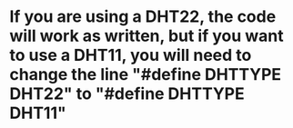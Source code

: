 # If you are using a DHT22, the code will work as written, but if you want to use a DHT11, you will need to change the line "#define DHTTYPE DHT22" to "#define DHTTYPE DHT11"
